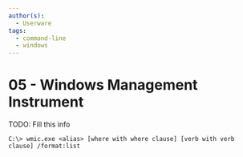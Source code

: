 ```yaml
---
author(s):
  - Userware
tags:
  - command-line
  - windows
---
```

# 05 - Windows Management Instrument

TODO: Fill this info

```
C:\> wmic.exe <alias> [where with where clause] [verb with verb clause] /format:list
```